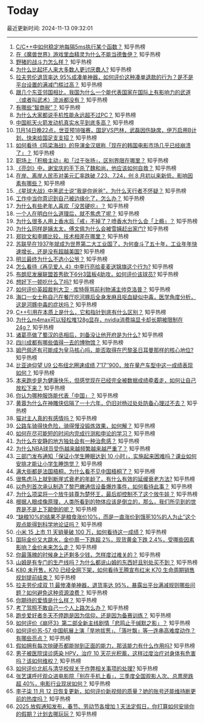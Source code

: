 # Today

最近更新时间: 2024-11-13 09:32:01

--- 
1. [C/C++中如何稳定地每隔5ms执行某个函数？](https://www.zhihu.com/question/536739862) 知乎热榜
2. [在《魔兽世界》游戏里血精灵为什么不能当德鲁伊？](https://www.zhihu.com/question/754033643) 知乎热榜
3. [野猪的战斗力怎么样？](https://www.zhihu.com/question/25624946) 知乎热榜
4. [为什么比起坏人来大多数人更讨厌蠢人?](https://www.zhihu.com/question/369533999) 知乎热榜
5. [拉夫劳伦退货率达 95%成凑单神器，如何评价这种凑单退款的行为？是不是平台设置的满减门槛过高？](https://www.zhihu.com/question/3763841620) 知乎热榜
6. [跟几个东亚邻国相比，我国为什么一个能代表国家在国际上有影响力的武道（或者叫武术）流派都没有？](https://www.zhihu.com/question/3757681194) 知乎热榜
7. [有哪些“智商税”？](https://www.zhihu.com/question/38711687) 知乎热榜
8. [为什么大家都说手机性能永远超不过PC？](https://www.zhihu.com/question/430712588) 知乎热榜
9. [中国航天火箭发动机真实水平到底多高？](https://www.zhihu.com/question/352037468) 知乎热榜
10. [11月14日晚22点，世亚预18强赛，国足VS巴林，武磊因伤缺席，伊万启用B计划，快来给国足支支招？](https://www.zhihu.com/question/3950435011) 知乎热榜
11. [如何看待《鸣梁海战》的导演金汉珉称「现在的韩国电影市场几乎已经崩溃了」？](https://www.zhihu.com/question/3791542766) 知乎热榜
12. [职场上「积极主动」和「过于张扬」，区别界限在哪里？](https://www.zhihu.com/question/659202197) 知乎热榜
13. [《亮剑》中，谢宝庆的手下杀了魏和尚，他应该如何自救？](https://www.zhihu.com/question/510009620) 知乎热榜
14. [在岸、离岸人民币对美元汇率跌破 7.23、7.24，创 8 月初以来新低，影响因素有哪些？](https://www.zhihu.com/question/3939361989) 知乎热榜
15. [《星球大战》中黑武士说“我是你爸爸”，为什么天行者不怀疑？](https://www.zhihu.com/question/453691789) 知乎热榜
16. [工作中当你意识到自己被边缘化了，怎么办？](https://www.zhihu.com/question/682094795) 知乎热榜
17. [为什么有些老年人喜欢「没苦硬吃」？](https://www.zhihu.com/question/3532165167) 知乎热榜
18. [一个人在明白什么道理后，就不焦虑了呢？](https://www.zhihu.com/question/3729807793) 知乎热榜
19. [为什么很多人用上香水后「戒」不掉了？喷香水为什么会「上瘾」？](https://www.zhihu.com/question/969405542) 知乎热榜
20. [为什么同样是姨太太，傅文佩为什么会被雪姨赶出家门?](https://www.zhihu.com/question/365220643) 知乎热榜
21. [郑钦文和李娜比较，技术相差在哪里？](https://www.zhihu.com/question/666206837) 知乎热榜
22. [苏联早在1937年就成为世界第二大工业国了，为何奋斗了五十年，工业年年快速增长，还是没有超越美国?](https://www.zhihu.com/question/3880732661) 知乎热榜
23. [明兰最终为什么不选小公爷？](https://www.zhihu.com/question/309598791) 知乎热榜
24. [怎么看待《再见爱人 4》中李行亮给麦麦送锦旗这个行为?](https://www.zhihu.com/question/3458263968) 知乎热榜
25. [布朗尼发展联盟首秀砍下6分3篮板4助攻，如何评价该球员?](https://www.zhihu.com/question/3750802465) 知乎热榜
26. [想好下一顿吃什么了吗?](https://www.zhihu.com/question/3899844231) 知乎热榜
27. [如何评价英超裁判大卫 · 库特辱骂前利物浦主帅克洛普？](https://www.zhihu.com/question/3942623289) 知乎热榜
28. [海口一女士称自己在餐厅吃河豚后全身发麻且呕血疑似中毒，医学角度分析，这是河豚中毒的症状吗？](https://www.zhihu.com/question/3760769226) 知乎热榜
29. [C++引用在本质上是什么，它和指针到底有什么区别？](https://www.zhihu.com/question/647673822) 知乎热榜
30. [为什么m4max可以轻松堆128g显存，nvidia消费端显卡却长期被限制在24g？](https://www.zhihu.com/question/3829296269) 知乎热榜
31. [诸葛亮做了蜀汉的丞相后，刘备没让他开府是为什么?](https://www.zhihu.com/question/673514093) 知乎热榜
32. [四川成都有哪些值得一去的博物馆？](https://www.zhihu.com/question/270529364) 知乎热榜
33. [姆巴佩还有可能成为皇马核心吗，能否取得在巴黎圣日耳曼那样的核心地位?](https://www.zhihu.com/question/3662038397) 知乎热榜
34. [比亚迪仰望 U9 公布纽北圈速成绩 7’17’’900，放在量产车型中这一成绩表现如何？](https://www.zhihu.com/question/3933053945) 知乎热榜
35. [本来跑步是为健康快乐，但感觉现在已经完全被数据成绩牵着走，如何让自己放松下来？](https://www.zhihu.com/question/3245692401) 知乎热榜
36. [你认为哪种服饰能代表「中国」？](https://www.zhihu.com/question/1810601004) 知乎热榜
37. [黄蓉为什么在神雕侠侣隔了一十六年，仍旧对杨过处处防备心理过不去？](https://www.zhihu.com/question/29849581) 知乎热榜
38. [猫对主人真的有感情吗？](https://www.zhihu.com/question/357705053) 知乎热榜
39. [公路车骑得快危险，骑得慢没锻炼效果，如何解？](https://www.zhihu.com/question/2819827983) 知乎热榜
40. [如何在尽可能短的时间内完成行测和申论的学习？](https://www.zhihu.com/question/667715636) 知乎热榜
41. [为什么在安静的地方独处会有一种治愈感？](https://www.zhihu.com/question/3746823717) 知乎热榜
42. [为什么NBA球员受伤越来越频繁越来越严重了？](https://www.zhihu.com/question/266281416) 知乎热榜
43. [三部门发布通知「保证小学生睡眠达到 10 小时」，实施起来困难吗？课业如何安排才能让小学生睡饱觉？](https://www.zhihu.com/question/3959636319) 知乎热榜
44. [满大街都是法国梧桐，为什么看不见中国梧桐了？](https://www.zhihu.com/question/3237464007) 知乎热榜
45. [很焦虑马上就到断崖式衰老的年龄了，有什么有效的延缓衰老方法?](https://www.zhihu.com/question/928406850) 知乎热榜
46. [以色列首次承认制造了黎巴嫩通信设备爆炸事件，如何看待此事？](https://www.zhihu.com/question/3841796795) 知乎热榜
47. [为什么项梁将一个放牛娃尊为楚怀王，最后却控制不了这个放牛娃？](https://www.zhihu.com/question/387829938) 知乎热榜
48. [根据人眼成像原理，人类所看到的物体应该是倒立的，那么，我们所见到的世界是不是上下颠倒的呢？](https://www.zhihu.com/question/29791947) 知乎热榜
49. [“缺粮10%的结果不是粮食涨价10%，而是一直涨价到饿死10%的人为止”这个观点能得到科学地论证吗？](https://www.zhihu.com/question/616291306) 知乎热榜
50. [小米 15 上市 11 天销量破 100 万，如何看待这一成绩？](https://www.zhihu.com/question/3854614038) 知乎热榜
51. [国际金价又大跳水，金价周一下跌超 2%，现货黄金下跌 2.4%，受哪些因素影响？金价未来怎么走？](https://www.zhihu.com/question/3930276125) 知乎热榜
52. [你最落魄的时候身上还剩多少钱，怎样度过难关的？](https://www.zhihu.com/question/3887188823) 知乎热榜
53. [山姆是有专门的生产线吗？为什么都说山姆的东西好且别处买不到？](https://www.zhihu.com/question/652678981) 知乎热榜
54. [K80 未开售，K70 已经全网下架，如何看待王腾宣布红米 K70 生命周期销售规划提前结束？](https://www.zhihu.com/question/3878634985) 知乎热榜
55. [拉夫劳伦成双 11 最惨凑单神器，退货率达 95%，暴露出平台满减规则哪些问题？如何避免这种资源浪费？](https://www.zhihu.com/question/3825035540) 知乎热榜
56. [你期待的爱情是什么样？](https://www.zhihu.com/question/3849520063) 知乎热榜
57. [考了驾照不敢自己一个人上路怎么办？](https://www.zhihu.com/question/3850475615) 知乎热榜
58. [跑步爱好者冬天不停跑是因为信仰，还是因为备赛训练？](https://www.zhihu.com/question/2817334453) 知乎热榜
59. [如何评价《崩坏3》第二部全新主线剧情「悲鸣止于缄默之影」？](https://www.zhihu.com/question/3899141121) 知乎热榜
60. [如何评价苏-57 中国航展上演「旱地拔葱」、「落叶飘」等一连串高难度动作？有哪些亮点？](https://www.zhihu.com/question/3948555618) 知乎热榜
61. [假如拥有每次抛硬币都能抛到正面的能力，那该能力有什么作用吗?](https://www.zhihu.com/question/3070185001) 知乎热榜
62. [男子被医院误诊感染 HPV，治疗 10 天花光积蓄，这样过度治疗对身体有危害吗？该如何维权？](https://www.zhihu.com/question/3945967508) 知乎热榜
63. [如何评价北航与清华校规关于作弊相关事项的处理?](https://www.zhihu.com/question/3944112062) 知乎热榜
64. [张艺谋呼吁观众进电影院「别在手机上看」，三季度全国观影人次、总票房跌超 40%，电影行业现状如何？](https://www.zhihu.com/question/3951169953) 知乎热榜
65. [李子柒 11 月 12 日恢复更新，如何评价新视频的质量？她的账号还能维持断更前的热度吗？](https://www.zhihu.com/question/3963003265) 知乎热榜
66. [2025 放假通知发布，春节、劳动节各增加 1 天法定假日，你打算如何安排你的假期？计划去哪玩玩？](https://www.zhihu.com/question/3964802032) 知乎热榜
